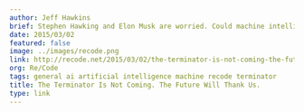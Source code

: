 ```yaml
---
author: Jeff Hawkins
brief: Stephen Hawking and Elon Musk are worried. Could machine intelligence really lead to the extinction of humans?
date: 2015/03/02
featured: false
image: ../images/recode.png
link: http://recode.net/2015/03/02/the-terminator-is-not-coming-the-future-will-thank-us/
org: Re/Code
tags: general ai artificial intelligence machine recode terminator
title: The Terminator Is Not Coming. The Future Will Thank Us.
type: link
---
```

